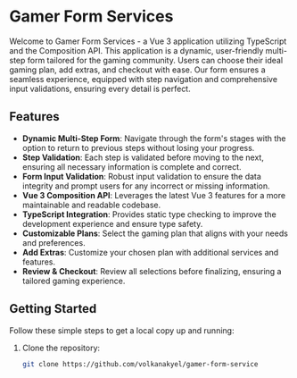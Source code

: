 # Gamer Form Services

Welcome to Gamer Form Services - a Vue 3 application utilizing TypeScript and the Composition API. This application is a dynamic, user-friendly multi-step form tailored for the gaming community. Users can choose their ideal gaming plan, add extras, and checkout with ease. Our form ensures a seamless experience, equipped with step navigation and comprehensive input validations, ensuring every detail is perfect.

## Features

- **Dynamic Multi-Step Form**: Navigate through the form's stages with the option to return to previous steps without losing your progress.
- **Step Validation**: Each step is validated before moving to the next, ensuring all necessary information is complete and correct.
- **Form Input Validation**: Robust input validation to ensure the data integrity and prompt users for any incorrect or missing information.
- **Vue 3 Composition API**: Leverages the latest Vue 3 features for a more maintainable and readable codebase.
- **TypeScript Integration**: Provides static type checking to improve the development experience and ensure type safety.
- **Customizable Plans**: Select the gaming plan that aligns with your needs and preferences.
- **Add Extras**: Customize your chosen plan with additional services and features.
- **Review & Checkout**: Review all selections before finalizing, ensuring a tailored gaming experience.

## Getting Started

Follow these simple steps to get a local copy up and running:

1. Clone the repository:
   ```bash
   git clone https://github.com/volkanakyel/gamer-form-service
